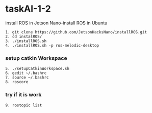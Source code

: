 # taskAI-1-2
install ROS in Jetson Nano-install ROS in Ubuntu

```
1. git clone https://github.com/JetsonHacksNano/installROS.git
2. cd instalROS/
3. ./installROS.sh
4. ./installROS.sh -p ros-melodic-desktop
```

### setup catkin Workspace
```
5. ./setupCatkinWorkspace.sh
6. gedit ~/.bashrc
7. source ~/.bashrc
8. roscore
```

### try if it is work
```
9. rostopic list
```

